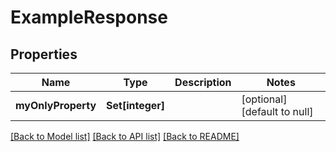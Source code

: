 # ExampleResponse

## Properties
Name | Type | Description | Notes
------------ | ------------- | ------------- | -------------
**myOnlyProperty** | **Set[integer]** |  | [optional] [default to null]

[[Back to Model list]](../README.md#documentation-for-models) [[Back to API list]](../README.md#documentation-for-api-endpoints) [[Back to README]](../README.md)



